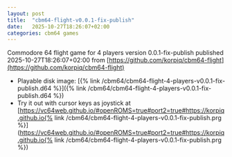 ```yaml
---
layout: post
title:  "cbm64-flight-v0.0.1-fix-publish"
date:   2025-10-27T18:26:07+02:00
categories: cbm64 games
---
```


Commodore 64 flight game for 4 players version 0.0.1-fix-publish published 2025-10-27T18:26:07+02:00
from [https://github.com/korpiq/cbm64-flight](https://github.com/korpiq/cbm64-flight)

- Playable disk image: [{% link /cbm64/cbm64-flight-4-players-v0.0.1-fix-publish.d64 %}]({% link /cbm64/cbm64-flight-4-players-v0.0.1-fix-publish.d64 %})
- Try it out with cursor keys as joystick at [https://vc64web.github.io/#openROMS=true#port2=true#https://korpiq.github.io{% link /cbm64/cbm64-flight-4-players-v0.0.1-fix-publish.prg %}](https://vc64web.github.io/#openROMS=true#port2=true#https://korpiq.github.io{% link /cbm64/cbm64-flight-4-players-v0.0.1-fix-publish.prg %})
